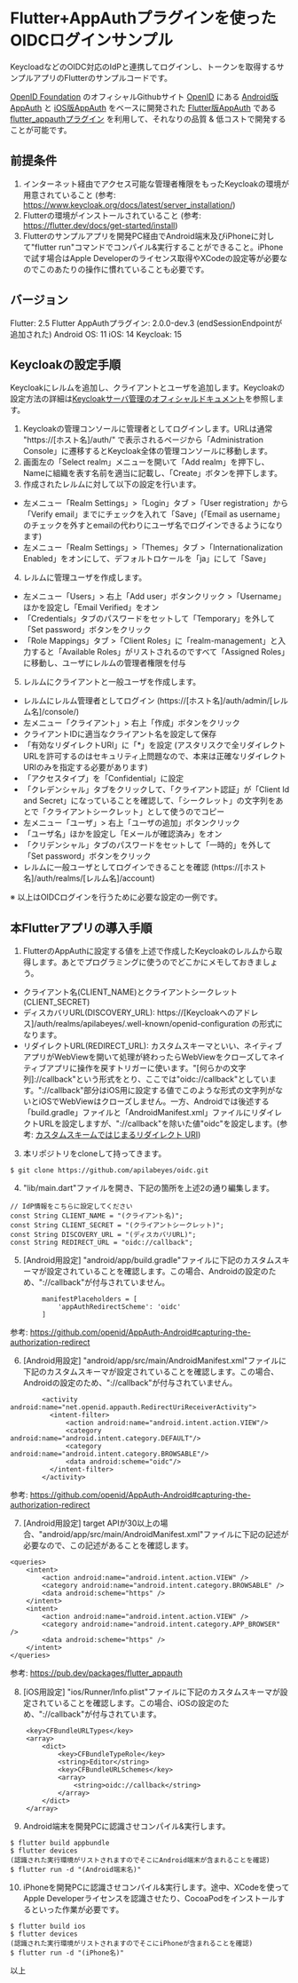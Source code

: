 # Flutter+AppAuthプラグインを使ったOIDCログインサンプル

KeycloadなどのOIDC対応のIdPと連携してログインし、トークンを取得するサンプルアプリのFlutterのサンプルコードです。

[OpenID Foundation](https://openid.net/) のオフィシャルGithubサイト [OpenID](https://github.com/openid) にある [Android版AppAuth](https://github.com/openid/AppAuth-Android) と [iOS版AppAuth](https://github.com/openid/AppAuth-iOS) をベースに開発された [Flutter版AppAuth](https://github.com/MaikuB/flutter_appauth) である [flutter_appauthプラグイン](https://pub.dev/packages/flutter_appauth) を利用して、それなりの品質 & 低コストで開発することが可能です。

## 前提条件
1. インターネット経由でアクセス可能な管理者権限をもったKeycloakの環境が用意されていること (参考: https://www.keycloak.org/docs/latest/server_installation/)
2. Flutterの環境がインストールされていること (参考: https://flutter.dev/docs/get-started/install)
3. Flutterのサンプルアプリを開発PC経由でAndroid端末及びiPhoneに対して"flutter run"コマンドでコンパイル&実行することができること。iPhoneで試す場合はApple Developerのライセンス取得やXCodeの設定等が必要なのでこのあたりの操作に慣れていることも必要です。

## バージョン
Flutter: 2.5
Flutter AppAuthプラグイン: 2.0.0-dev.3 (endSessionEndpointが追加された)
Android OS: 11
iOS: 14
Keycloak: 15

## Keycloakの設定手順
Keycloakにレルムを追加し、クライアントとユーザを追加します。Keycloakの設定方法の詳細は[Keycloakサーバ管理のオフィシャルドキュメント](https://www.keycloak.org/docs/latest/server_admin/)を参照します。
1. Keycloakの管理コンソールに管理者としてログインします。URLは通常 "https://[ホスト名]/auth/" で表示されるページから「Administration Console」に遷移するとKeycloak全体の管理コンソールに移動します。
2. 画面左の「Select realm」メニューを開いて「Add realm」を押下し、Nameに組織を表す名前を適当に記載し、「Create」ボタンを押下します。
3. 作成されたレルムに対して以下の設定を行います。
- 左メニュー「Realm Settings」>「Login」タブ >「User registration」から「Verify email」までにチェックを入れて「Save」(「Email as username」のチェックを外すとemailの代わりにユーザ名でログインできるようになります)
- 左メニュー「Realm Settings」>「Themes」タブ >「Internationalization Enabled」をオンにして、デフォルトロケールを「ja」にして「Save」
4. レルムに管理ユーザを作成します。
- 左メニュー「Users」> 右上「Add user」ボタンクリック >「Username」ほかを設定し「Email Verified」をオン
- 「Credentials」タブのパスワードをセットして「Temporary」を外して「Set password」ボタンをクリック
- 「Role Mappings」タブ >「Client Roles」に「realm-management」と入力すると「Available Roles」がリストされるのですべて「Assigned Roles」に移動し、ユーザにレルムの管理者権限を付与
5. レルムにクライアントと一般ユーザを作成します。
- レルムにレルム管理者としてログイン (https://[ホスト名]/auth/admin/[レルム名]/console/)
- 左メニュー「クライアント」> 右上「作成」ボタンをクリック
- クライアントIDに適当なクライアント名を設定して保存
- 「有効なリダイレクトURI」に「*」を設定 (アスタリスクで全リダイレクトURLを許可するのはセキュリティ上問題なので、本来は正確なリダイレクトURIのみを指定する必要があります)
- 「アクセスタイプ」を「Confidential」に設定
- 「クレデンシャル」タブをクリックして、「クライアント認証」が「Client Id and Secret」になっていることを確認して、「シークレット」の文字列をあとで「クライアントシークレット」として使うのでコピー
- 左メニュー「ユーザ」> 右上「ユーザの追加」ボタンクリック
- 「ユーザ名」ほかを設定し「Eメールが確認済み」をオン
- 「クリデンシャル」タブのパスワードをセットして「一時的」を外して「Set password」ボタンをクリック
- レルムに一般ユーザとしてログインできることを確認 (https://[ホスト名]/auth/realms/[レルム名]/account)

※ 以上はOIDCログインを行うために必要な設定の一例です。

## 本Flutterアプリの導入手順
1. FlutterのAppAuthに設定する値を上述で作成したKeycloakのレルムから取得します。あとでプログラミングに使うのでどこかにメモしておきましょう。
- クライアント名(CLIENT_NAME)とクライアントシークレット(CLIENT_SECRET)
- ディスカバリURL(DISCOVERY_URL): https://[Keycloakへのアドレス]/auth/realms/apilabeyes/.well-known/openid-configuration の形式になります。
- リダイレクトURL(REDIRECT_URL): カスタムスキーマといい、ネイティブアプリがWebViewを開いて処理が終わったらWebViewをクローズしてネイティブアプリに操作を戻すトリガーに使います。"[何らかの文字列]://callback"という形式をとり、ここでは"oidc://callback"としています。"://callback"部分はiOS用に設定する値でこのような形式の文字列がないとiOSでWebViewはクローズしません。一方、Androidでは後述する「build.gradle」ファイルと「AndroidManifest.xml」ファイルにリダイレクトURLを設定しますが、"://callback"を除いた値"oidc"を設定します。(参考: [カスタムスキームではじまるリダイレクト URI](https://qiita.com/TakahikoKawasaki/items/8567c80528da43c7e844#%E3%82%AB%E3%82%B9%E3%82%BF%E3%83%A0%E3%82%B9%E3%82%AD%E3%83%BC%E3%83%A0%E3%81%A7%E3%81%AF%E3%81%98%E3%81%BE%E3%82%8B%E3%83%AA%E3%83%80%E3%82%A4%E3%83%AC%E3%82%AF%E3%83%88-uri))

3. 本リポジトリをcloneして持ってきます。
```
$ git clone https://github.com/apilabeyes/oidc.git
```

4. "lib/main.dart"ファイルを開き、下記の箇所を上述2の通り編集します。
```
// IdP情報をこちらに設定してください
const String CLIENT_NAME = "(クライアント名)";
const String CLIENT_SECRET = "(クライアントシークレット)";
const String DISCOVERY_URL = "(ディスカバリURL)";
const String REDIRECT_URL = "oidc://callback";
```

5. [Android用設定] "android/app/build.gradle"ファイルに下記のカスタムスキーマが設定されていることを確認します。この場合、Androidの設定のため、"://callback"が付与されていません。
```
        manifestPlaceholders = [
            'appAuthRedirectScheme': 'oidc'
        ]
```
参考: https://github.com/openid/AppAuth-Android#capturing-the-authorization-redirect

6. [Android用設定] "android/app/src/main/AndroidManifest.xml"ファイルに下記のカスタムスキーマが設定されていることを確認します。この場合、Androidの設定のため、"://callback"が付与されていません。
```
        <activity android:name="net.openid.appauth.RedirectUriReceiverActivity">
          <intent-filter>
              <action android:name="android.intent.action.VIEW"/>
              <category android:name="android.intent.category.DEFAULT"/>
              <category android:name="android.intent.category.BROWSABLE"/>
              <data android:scheme="oidc"/>
          </intent-filter>
        </activity>
```
参考: https://github.com/openid/AppAuth-Android#capturing-the-authorization-redirect

7. [Android用設定] target APIが30以上の場合、"android/app/src/main/AndroidManifest.xml"ファイルに下記の記述が必要なので、この記述があることを確認します。
```
<queries>
    <intent>
        <action android:name="android.intent.action.VIEW" />
        <category android:name="android.intent.category.BROWSABLE" />
        <data android:scheme="https" />
    </intent>
    <intent>
        <action android:name="android.intent.action.VIEW" />
        <category android:name="android.intent.category.APP_BROWSER" />
        <data android:scheme="https" />
    </intent>
</queries>
```
参考: https://pub.dev/packages/flutter_appauth

8. [iOS用設定] "ios/Runner/Info.plist"ファイルに下記のカスタムスキーマが設定されていることを確認します。この場合、iOSの設定のため、"://callback"が付与されています。
```
    <key>CFBundleURLTypes</key>
    <array>
        <dict>
            <key>CFBundleTypeRole</key>
            <string>Editor</string>
            <key>CFBundleURLSchemes</key>
            <array>
                <string>oidc://callback</string>
            </array>
        </dict>
    </array>
```

9. Android端末を開発PCに認識させコンパイル&実行します。
```
$ flutter build appbundle
$ flutter devices
(認識された実行環境がリストされますのでそこにAndroid端末が含まれることを確認)
$ flutter run -d "(Android端末名)"
```

10. iPhoneを開発PCに認識させコンパイル&実行します。途中、XCodeを使ってApple Developerライセンスを認識させたり、CocoaPodをインストールするといった作業が必要です。
```
$ flutter build ios
$ flutter devices
(認識された実行環境がリストされますのでそこにiPhoneが含まれることを確認)
$ flutter run -d "(iPhone名)"
```

以上